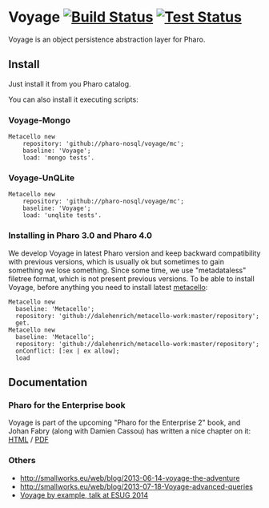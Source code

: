 Voyage [![Build Status](https://travis-ci.org/pharo-nosql/voyage.png)](http://travis-ci.org/pharo-nosql/voyage) [![Test Status](https://api.bob-bench.org/v1/badgeByUrl?branch=master&hosting=github&ci=travis-ci&repo=pharo-nosql%2Fvoyage)](https://bob-bench.org/r/gh/pharo-nosql/voyage)
======


Voyage is an object persistence abstraction layer for Pharo.

Install
-------

Just install it from you Pharo catalog. 

You can also install it executing scripts:

### Voyage-Mongo
```Smalltalk
Metacello new 
	repository: 'github://pharo-nosql/voyage/mc';
	baseline: 'Voyage';
	load: 'mongo tests'.
```

### Voyage-UnQLite
```Smalltalk
Metacello new 
	repository: 'github://pharo-nosql/voyage/mc';
	baseline: 'Voyage';
	load: 'unqlite tests'.
```

### Installing in Pharo 3.0 and Pharo 4.0
We develop Voyage in latest Pharo version and keep backward compatibility with previous versions, which 
is usually ok but sometimes to gain something we lose something. 
Since some time, we use "metadataless"  filetree format, which is not present previous versions. 
To be able to install Voyage, before anything you need to install latest [metacello](https://github.com/dalehenrich/metacello-work):

```Smalltalk
Metacello new
  baseline: 'Metacello';
  repository: 'github://dalehenrich/metacello-work:master/repository';
  get.
Metacello new
  baseline: 'Metacello';
  repository: 'github://dalehenrich/metacello-work:master/repository';
  onConflict: [:ex | ex allow];
  load
```

Documentation
-------------
### Pharo for the Enterprise book
Voyage is part of the upcoming "Pharo for the Enterprise 2" book, and Johan Fabry (along with Damien Cassou) has written a nice chapter on it: [HTML](https://ci.inria.fr/pharo-contribution/job/EnterprisePharoBook/lastSuccessfulBuild/artifact/book-result/Voyage/Voyage.html) / [PDF](https://ci.inria.fr/pharo-contribution/job/EnterprisePharoBook/lastSuccessfulBuild/artifact/book-result/Voyage/Voyage.pdf)

### Others
- http://smallworks.eu/web/blog/2013-06-14-voyage-the-adventure
- http://smallworks.eu/web/blog/2013-07-18-Voyage-advanced-queries
- [Voyage by example, talk at ESUG 2014](http://smallworks.eu/web/blog/2014-08-21-VoyageByExample)
